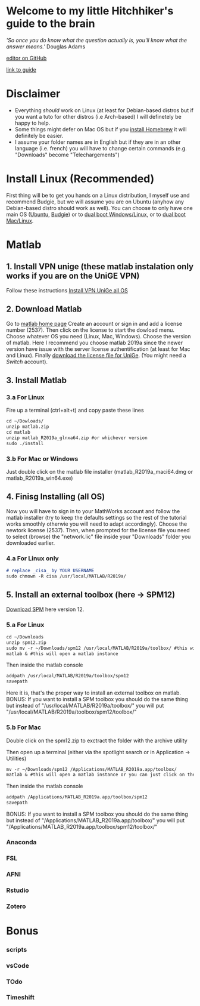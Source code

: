 # Welcome to my little Hitchhiker's guide to the brain

_'So once you do know what the question actually is, you'll know what the answer means.'_   Douglas Adams

[editor on GitHub](https://github.com/munoztd0/Hitchhikers_guide_to_the_brain/edit/gh-pages/index.md) 

[link to guide](https://munoztd0.github.io/Hitchhikers_guide_to_the_brain/)

# Disclaimer
- Everything _should_ work on Linux (at least for Debian-based distros but if you want a tuto for other distros (i.e Arch-based) I will definetely be happy to help. 
- Some things might defer on Mac OS but if you [install Homebrew](https://treehouse.github.io/installation-guides/mac/homebrew) it will definitely be easier. 
- I assume your folder names are in English but if they are in an other language (i.e. french) you will have to change certain commands (e.g. "Downloads" become "Telechargements")

# Install Linux (Recommended)
First thing will be to get you hands on a Linux distribution, I myself use and recommend Budgie, but we will assume you are on Ubuntu (anyhow any Debian-based distro should work as well).
You can choose to only have one main OS ([Ubuntu](https://ubuntu.com/tutorials/install-ubuntu-desktop#1-overview), [Budgie](https://ubuntubudgie.org/)) or to [dual boot Windows/Linux](https://itsfoss.com/install-ubuntu-dual-boot-mode-windows/), or to [dual boot Mac/Linux](https://www.lifewire.com/dual-boot-linux-and-mac-os-4125733).


# Matlab 
## 1. Install VPN unige (these matlab instalation only works if you are on the UniGE VPN)
Follow these instructions [Install VPN UniGe all OS](https://plone.unige.ch/distic/pub/reseau/doc-vpn)

## 2. Download Matlab
Go to [matlab home page](https://ch.mathworks.com/)
Create an account or sign in and add a license number (2537).
Then click on the license to start the dowload menu. Choose whatever OS you need (Linux, Mac, Windows).
Choose the version of matlab. Here I recommend you choose matlab 2019a since the newer version have issue with the server license authentification (at least for Mac and Linux).
Finally [download the license file for UniGe](https://drive.switch.ch/index.php/s/CGaD8jZTPr7bNnF). (You might need a _Switch_ account).

## 3. Install Matlab
### 3.a For Linux
Fire up a terminal (ctrl+alt+t) and copy paste these lines
```markdown
cd ~/Dowloads/
unzip matlab.zip
cd matlab
unzip matlab_R2019a_glnxa64.zip #or whichever version 
sudo ./install 
```
### 3.b For Mac or Windows
Just double click on the matlab file installer (matlab_R2019a_maci64.dmg or matlab_R2019a_win64.exe)

## 4. Finisg Installing (all OS)
Now you will have to sign in to your MathWorks account and follow the matlab installer (try to keep the defaults settings so the rest of the tutorial works smoothly otherwie you will need to adapt accordingly).
Choose the newtork license (2537).
Then, when prompted for the license file you need to select (browse) the "network.lic" file inside your "Downloads" folder you downloaded earlier.

### 4.a For Linux only
```markdown
# replace _cisa_ by YOUR USERNAME
sudo chmown -R cisa /usr/local/MATLAB/R2019a/
```

## 5. Install an external toolbox (here -> SPM12)
[Download SPM](https://www.fil.ion.ucl.ac.uk/spm/software/download/) here version 12.

### 5.a For Linux 
```markdown
cd ~/Downloads
unzip spm12.zip
sudo mv -r ~/Downloads/spm12 /usr/local/MATLAB/R2019a/toolbox/ #this will ask your admin password
matlab & #this will open a matlab instance
```
Then inside the matlab console
```markdown
addpath /usr/local/MATLAB/R2019a/toolbox/spm12
savepath
```
Here it is, that's the proper way to install an external toolbox on matlab.
BONUS: If you want to install a SPM toolbox you should do the same thing but instead of "/usr/local/MATLAB/R2019a/toolbox/" you will put
"/usr/local/MATLAB/R2019a/toolbox/spm12/toolbox/"

### 5.b For Mac
Double click on the spm12.zip to exctract the folder with the archive utility

Then open up a terminal (either via the spotlight search or in Application -> Utilities)
```markdown
mv -r ~/Downloads/spm12 /Applications/MATLAB_R2019a.app/toolbox/ 
matlab & #this will open a matlab instance or you can just click on the matlab icon in your application
```
Then inside the matlab console
```markdown
addpath /Applications/MATLAB_R2019a.app/toolbox/spm12
savepath
```
BONUS: If you want to install a SPM toolbox you should do the same thing but instead of "/Applications/MATLAB_R2019a.app/toolbox/" you will put
"/Applications/MATLAB_R2019a.app/toolbox/spm12/toolbox/"


### Anaconda
### FSL
### AFNI
### Rstudio
### Zotero


# Bonus
### scripts
### vsCode
### TOdo
### Timeshift


<!--Your Pages site will use the layout and styles from the Jekyll theme you have selected in your [repository settings](https://github.com/munoztd0/Hitchhikers_guide_to_the_brain/settings). The name of this theme is saved in the Jekyll `_config.yml` configuration file.-->

